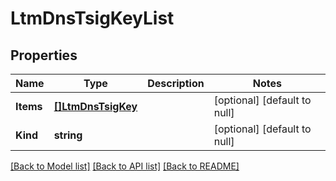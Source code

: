 # LtmDnsTsigKeyList

## Properties
Name | Type | Description | Notes
------------ | ------------- | ------------- | -------------
**Items** | [**[]LtmDnsTsigKey**](ltm_dns_tsigKey.md) |  | [optional] [default to null]
**Kind** | **string** |  | [optional] [default to null]

[[Back to Model list]](../README.md#documentation-for-models) [[Back to API list]](../README.md#documentation-for-api-endpoints) [[Back to README]](../README.md)


